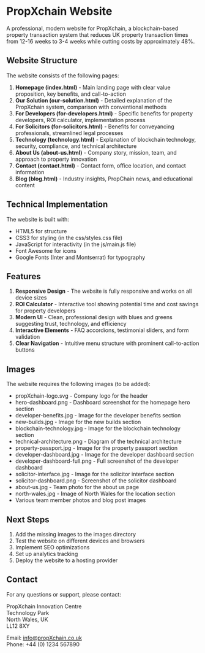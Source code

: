 # PropXchain Website

A professional, modern website for PropXchain, a blockchain-based property transaction system that reduces UK property transaction times from 12-16 weeks to 3-4 weeks while cutting costs by approximately 48%.

## Website Structure

The website consists of the following pages:

1. **Homepage (index.html)** - Main landing page with clear value proposition, key benefits, and call-to-action
2. **Our Solution (our-solution.html)** - Detailed explanation of the PropXchain system, comparison with conventional methods
3. **For Developers (for-developers.html)** - Specific benefits for property developers, ROI calculator, implementation process
4. **For Solicitors (for-solicitors.html)** - Benefits for conveyancing professionals, streamlined legal processes
5. **Technology (technology.html)** - Explanation of blockchain technology, security, compliance, and technical architecture
6. **About Us (about-us.html)** - Company story, mission, team, and approach to property innovation
7. **Contact (contact.html)** - Contact form, office location, and contact information
8. **Blog (blog.html)** - Industry insights, PropChain news, and educational content

## Technical Implementation

The website is built with:

- HTML5 for structure
- CSS3 for styling (in the css/styles.css file)
- JavaScript for interactivity (in the js/main.js file)
- Font Awesome for icons
- Google Fonts (Inter and Montserrat) for typography

## Features

1. **Responsive Design** - The website is fully responsive and works on all device sizes
2. **ROI Calculator** - Interactive tool showing potential time and cost savings for property developers
3. **Modern UI** - Clean, professional design with blues and greens suggesting trust, technology, and efficiency
4. **Interactive Elements** - FAQ accordions, testimonial sliders, and form validation
5. **Clear Navigation** - Intuitive menu structure with prominent call-to-action buttons

## Images

The website requires the following images (to be added):

- propXchain-logo.svg - Company logo for the header
- hero-dashboard.png - Dashboard screenshot for the homepage hero section
- developer-benefits.jpg - Image for the developer benefits section
- new-builds.jpg - Image for the new builds section
- blockchain-technology.jpg - Image for the blockchain technology section
- technical-architecture.png - Diagram of the technical architecture
- property-passport.jpg - Image for the property passport section
- developer-dashboard.jpg - Image for the developer dashboard section
- developer-dashboard-full.png - Full screenshot of the developer dashboard
- solicitor-interface.jpg - Image for the solicitor interface section
- solicitor-dashboard.png - Screenshot of the solicitor dashboard
- about-us.jpg - Team photo for the about us page
- north-wales.jpg - Image of North Wales for the location section
- Various team member photos and blog post images

## Next Steps

1. Add the missing images to the images directory
2. Test the website on different devices and browsers
3. Implement SEO optimizations
4. Set up analytics tracking
5. Deploy the website to a hosting provider

## Contact

For any questions or support, please contact:

PropXchain Innovation Centre  
Technology Park  
North Wales, UK  
LL12 8XY

Email: info@propXchain.co.uk  
Phone: +44 (0) 1234 567890
